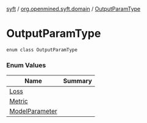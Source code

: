 [syft](../../index.md) / [org.openmined.syft.domain](../index.md) / [OutputParamType](./index.md)

# OutputParamType

`enum class OutputParamType`

### Enum Values

| Name | Summary |
|---|---|
| [Loss](-loss.md) |  |
| [Metric](-metric.md) |  |
| [ModelParameter](-model-parameter.md) |  |
